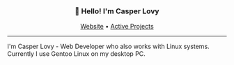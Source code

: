 <h3 align="center">👋 Hello! I'm Casper Lovy</h3>
<p align="center">
  <a href="https://lovycasper.com/">Website</a> •
  <a href="https://lovycasper.com/portfolio">Active Projects</a>
</p>

---

I'm Casper Lovy - Web Developer who also works with Linux systems. Currently I use Gentoo Linux on my desktop PC.
